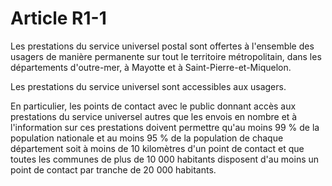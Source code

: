 # Article R1-1

Les prestations du service universel postal sont offertes à l'ensemble des usagers de manière permanente sur tout le territoire métropolitain, dans les départements d'outre-mer, à Mayotte et à Saint-Pierre-et-Miquelon.

Les prestations du service universel sont accessibles aux usagers.

En particulier, les points de contact avec le public donnant accès aux prestations du service universel autres que les envois en nombre et à l'information sur ces prestations doivent permettre qu'au moins 99 % de la population nationale et au moins 95 % de la population de chaque département soit à moins de 10 kilomètres d'un point de contact et que toutes les communes de plus de 10 000 habitants disposent d'au moins un point de contact par tranche de 20 000 habitants.